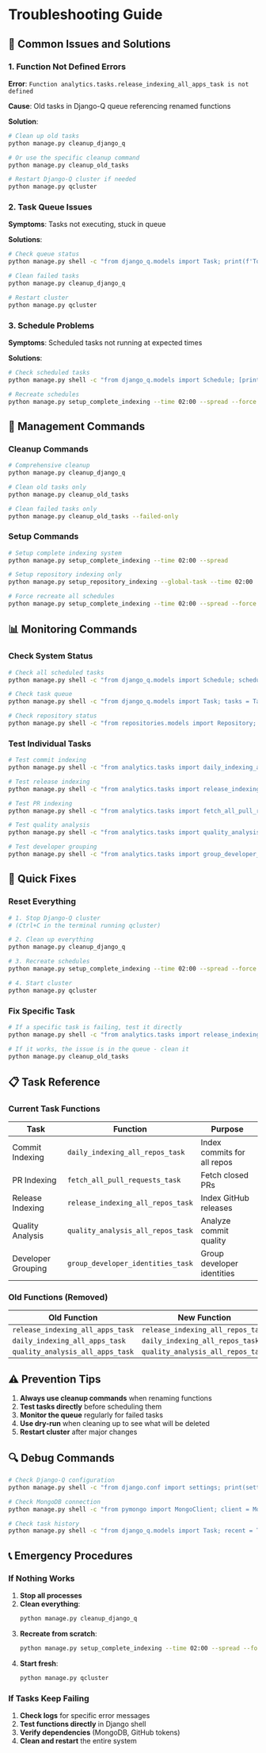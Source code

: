# Troubleshooting Guide

## 🚨 Common Issues and Solutions

### 1. Function Not Defined Errors

**Error**: `Function analytics.tasks.release_indexing_all_apps_task is not defined`

**Cause**: Old tasks in Django-Q queue referencing renamed functions

**Solution**:
```bash
# Clean up old tasks
python manage.py cleanup_django_q

# Or use the specific cleanup command
python manage.py cleanup_old_tasks

# Restart Django-Q cluster if needed
python manage.py qcluster
```

### 2. Task Queue Issues

**Symptoms**: Tasks not executing, stuck in queue

**Solutions**:
```bash
# Check queue status
python manage.py shell -c "from django_q.models import Task; print(f'Total tasks: {Task.objects.count()}'); print(f'Failed tasks: {Task.objects.filter(success=False).count()}')"

# Clean failed tasks
python manage.py cleanup_django_q

# Restart cluster
python manage.py qcluster
```

### 3. Schedule Problems

**Symptoms**: Scheduled tasks not running at expected times

**Solutions**:
```bash
# Check scheduled tasks
python manage.py shell -c "from django_q.models import Schedule; [print(f'{s.name}: {s.func} | Next: {s.next_run}') for s in Schedule.objects.all()]"

# Recreate schedules
python manage.py setup_complete_indexing --time 02:00 --spread --force
```

## 🔧 Management Commands

### Cleanup Commands

```bash
# Comprehensive cleanup
python manage.py cleanup_django_q

# Clean old tasks only
python manage.py cleanup_old_tasks

# Clean failed tasks only
python manage.py cleanup_old_tasks --failed-only
```

### Setup Commands

```bash
# Setup complete indexing system
python manage.py setup_complete_indexing --time 02:00 --spread

# Setup repository indexing only
python manage.py setup_repository_indexing --global-task --time 02:00

# Force recreate all schedules
python manage.py setup_complete_indexing --time 02:00 --spread --force
```

## 📊 Monitoring Commands

### Check System Status

```bash
# Check all scheduled tasks
python manage.py shell -c "from django_q.models import Schedule; schedules = Schedule.objects.all(); print(f'Found {schedules.count()} schedules:'); [print(f'- {s.name}: {s.func}') for s in schedules]"

# Check task queue
python manage.py shell -c "from django_q.models import Task; tasks = Task.objects.all(); print(f'Total tasks: {tasks.count()}'); failed = Task.objects.filter(success=False); print(f'Failed tasks: {failed.count()}')"

# Check repository status
python manage.py shell -c "from repositories.models import Repository; repos = Repository.objects.filter(is_indexed=True); print(f'Indexed repositories: {repos.count()}'); [print(f'- {repo.full_name}') for repo in repos]"
```

### Test Individual Tasks

```bash
# Test commit indexing
python manage.py shell -c "from analytics.tasks import daily_indexing_all_repos_task; print(daily_indexing_all_repos_task())"

# Test release indexing
python manage.py shell -c "from analytics.tasks import release_indexing_all_repos_task; print(release_indexing_all_repos_task())"

# Test PR indexing
python manage.py shell -c "from analytics.tasks import fetch_all_pull_requests_task; print(fetch_all_pull_requests_task())"

# Test quality analysis
python manage.py shell -c "from analytics.tasks import quality_analysis_all_repos_task; print(quality_analysis_all_repos_task())"

# Test developer grouping
python manage.py shell -c "from analytics.tasks import group_developer_identities_task; print(group_developer_identities_task())"
```

## 🚀 Quick Fixes

### Reset Everything

```bash
# 1. Stop Django-Q cluster
# (Ctrl+C in the terminal running qcluster)

# 2. Clean up everything
python manage.py cleanup_django_q

# 3. Recreate schedules
python manage.py setup_complete_indexing --time 02:00 --spread --force

# 4. Start cluster
python manage.py qcluster
```

### Fix Specific Task

```bash
# If a specific task is failing, test it directly
python manage.py shell -c "from analytics.tasks import release_indexing_all_repos_task; result = release_indexing_all_repos_task(); print(f'Result: {result}')"

# If it works, the issue is in the queue - clean it
python manage.py cleanup_old_tasks
```

## 📋 Task Reference

### Current Task Functions

| Task | Function | Purpose |
|------|----------|---------|
| Commit Indexing | `daily_indexing_all_repos_task` | Index commits for all repos |
| PR Indexing | `fetch_all_pull_requests_task` | Fetch closed PRs |
| Release Indexing | `release_indexing_all_repos_task` | Index GitHub releases |
| Quality Analysis | `quality_analysis_all_repos_task` | Analyze commit quality |
| Developer Grouping | `group_developer_identities_task` | Group developer identities |

### Old Functions (Removed)

| Old Function | New Function |
|--------------|--------------|
| `release_indexing_all_apps_task` | `release_indexing_all_repos_task` |
| `daily_indexing_all_apps_task` | `daily_indexing_all_repos_task` |
| `quality_analysis_all_apps_task` | `quality_analysis_all_repos_task` |

## ⚠️ Prevention Tips

1. **Always use cleanup commands** when renaming functions
2. **Test tasks directly** before scheduling them
3. **Monitor the queue** regularly for failed tasks
4. **Use dry-run** when cleaning up to see what will be deleted
5. **Restart cluster** after major changes

## 🔍 Debug Commands

```bash
# Check Django-Q configuration
python manage.py shell -c "from django.conf import settings; print(settings.Q_CLUSTER)"

# Check MongoDB connection
python manage.py shell -c "from pymongo import MongoClient; client = MongoClient('localhost', 27017); print('MongoDB connected:', client.server_info())"

# Check task history
python manage.py shell -c "from django_q.models import Task; recent = Task.objects.order_by('-id')[:10]; [print(f'{t.func}: {t.success}') for t in recent]"
```

## 📞 Emergency Procedures

### If Nothing Works

1. **Stop all processes**
2. **Clean everything**:
   ```bash
   python manage.py cleanup_django_q
   ```
3. **Recreate from scratch**:
   ```bash
   python manage.py setup_complete_indexing --time 02:00 --spread --force
   ```
4. **Start fresh**:
   ```bash
   python manage.py qcluster
   ```

### If Tasks Keep Failing

1. **Check logs** for specific error messages
2. **Test functions directly** in Django shell
3. **Verify dependencies** (MongoDB, GitHub tokens)
4. **Clean and restart** the entire system 